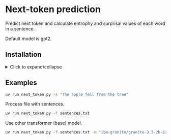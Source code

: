 # Next-token prediction

Predict next token and calculate entrophy and surprisal values of each word in a sentence.

Default model is gpt2.

## Installation

<details>

<summary>Click to expand/collapse</summary>

### macOS

Install [brew](https://brew.sh).

Next install `Python` and `uv` in the [Terminal](https://support.apple.com/en-gb/guide/terminal/welcome/mac)

```sh
brew install python@3.12
brew install uv
```

### Windows

Install [scoop](https://scoop.sh).

Next install `Python` and `uv` in the [PowerShell](https://learn.microsoft.com/en-us/powershell/scripting/overview?view=powershell-7.5).

```powershell
scoop bucket add versions
scoop install versions/python312
scoop bucket add main
scoop install main/uv
```

### Clone repository

```sh
git clone https://github.com/waltervanheuven/next-token.git
```

</details>

## Examples

```sh
uv run next_token.py -s "The apple fell from the tree"
```

Process file with sentences.

```sh
uv run next_token.py -f sentences.txt
```

Use other transformer (base) model.

```sh
uv run next_token.py -f sentences.txt -m "ibm-granite/granite-3.3-2b-base"
```
